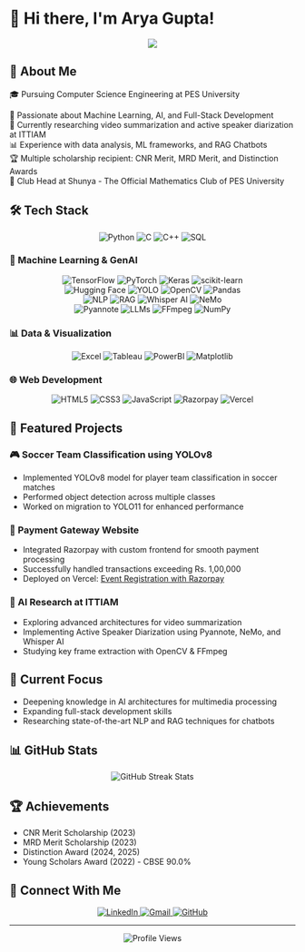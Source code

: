 # 👋 Hi there, I'm Arya Gupta!

<div align="center">
  <img src="https://readme-typing-svg.herokuapp.com?font=Fira+Code&size=25&duration=3000&pause=1000&color=2F81F7&center=true&vCenter=true&width=600&lines=Computer+Science+Engineering+Student;Research+Intern+at+ITTIAM;AI+and+Machine+Learning+Enthusiast;Full-Stack+Developer;Always+Learning..."/>
</div>

## 💫 About Me

🎓 Pursuing Computer Science Engineering at PES University

🧠 Passionate about Machine Learning, AI, and Full-Stack Development  
🔬 Currently researching video summarization and active speaker diarization at ITTIAM  
📊 Experience with data analysis, ML frameworks, and RAG Chatbots  
🏆 Multiple scholarship recipient: CNR Merit, MRD Merit, and Distinction Awards  
🧮 Club Head at Shunya - The Official Mathematics Club of PES University

## 🛠️ Tech Stack

<div align="center">
  
  <img src="https://img.shields.io/badge/Python-3776AB?style=for-the-badge&logo=python&logoColor=white" alt="Python" />
  <img src="https://img.shields.io/badge/C-00599C?style=for-the-badge&logo=c&logoColor=white" alt="C" />
  <img src="https://img.shields.io/badge/C%2B%2B-00599C?style=for-the-badge&logo=c%2B%2B&logoColor=white" alt="C++" />
  <img src="https://img.shields.io/badge/SQL-4479A1?style=for-the-badge&logo=postgresql&logoColor=white" alt="SQL" />
</div>

### 🤖 Machine Learning & GenAI

<div align="center">
  <img src="https://img.shields.io/badge/TensorFlow-FF6F00?style=for-the-badge&logo=tensorflow&logoColor=white" alt="TensorFlow" />
  <img src="https://img.shields.io/badge/PyTorch-EE4C2C?style=for-the-badge&logo=pytorch&logoColor=white" alt="PyTorch" />
  <img src="https://img.shields.io/badge/Keras-D00000?style=for-the-badge&logo=keras&logoColor=white" alt="Keras" />
  <img src="https://img.shields.io/badge/scikit--learn-F7931E?style=for-the-badge&logo=scikit-learn&logoColor=white" alt="scikit-learn" />
  <br>
  <img src="https://img.shields.io/badge/Hugging_Face-FFD21E?style=for-the-badge&logo=huggingface&logoColor=black" alt="Hugging Face" />
  <img src="https://img.shields.io/badge/YOLO-00FFFF?style=for-the-badge&logo=yolo&logoColor=black" alt="YOLO" />
  <img src="https://img.shields.io/badge/OpenCV-5C3EE8?style=for-the-badge&logo=opencv&logoColor=white" alt="OpenCV" />
  <img src="https://img.shields.io/badge/Pandas-150458?style=for-the-badge&logo=pandas&logoColor=white" alt="Pandas" />
  <br>
  <img src="https://img.shields.io/badge/NLP-8A2BE2?style=for-the-badge" alt="NLP" />
  <img src="https://img.shields.io/badge/RAG-FF4500?style=for-the-badge" alt="RAG" />
  <img src="https://img.shields.io/badge/Whisper_AI-5436DA?style=for-the-badge&logo=openai&logoColor=white" alt="Whisper AI" />
  <img src="https://img.shields.io/badge/NeMo-76B900?style=for-the-badge&logo=nvidia&logoColor=white" alt="NeMo" />
  <br>
  <img src="https://img.shields.io/badge/Pyannote-00C7B7?style=for-the-badge" alt="Pyannote" />
  <img src="https://img.shields.io/badge/LLMs-000000?style=for-the-badge" alt="LLMs" />
  <img src="https://img.shields.io/badge/FFmpeg-007808?style=for-the-badge&logo=ffmpeg&logoColor=white" alt="FFmpeg" />
  <img src="https://img.shields.io/badge/NumPy-013243?style=for-the-badge&logo=numpy&logoColor=white" alt="NumPy" />
</div>

### 📊 Data & Visualization

<div align="center">
  <img src="https://img.shields.io/badge/Microsoft_Excel-217346?style=for-the-badge&logo=microsoft-excel&logoColor=white" alt="Excel" />
  <img src="https://img.shields.io/badge/Tableau-E97627?style=for-the-badge&logo=Tableau&logoColor=white" alt="Tableau" />
  <img src="https://img.shields.io/badge/PowerBI-F2C811?style=for-the-badge&logo=Power%20BI&logoColor=black" alt="PowerBI" />
  <img src="https://img.shields.io/badge/Matplotlib-11557C?style=for-the-badge&logo=matplotlib&logoColor=white" alt="Matplotlib" />
</div>

### 🌐 Web Development

<div align="center">
  <img src="https://img.shields.io/badge/HTML5-E34F26?style=for-the-badge&logo=html5&logoColor=white" alt="HTML5" />
  <img src="https://img.shields.io/badge/CSS3-1572B6?style=for-the-badge&logo=css3&logoColor=white" alt="CSS3" />
  <img src="https://img.shields.io/badge/JavaScript-F7DF1E?style=for-the-badge&logo=javascript&logoColor=black" alt="JavaScript" />
  <img src="https://img.shields.io/badge/Razorpay-0066FF?style=for-the-badge&logo=razorpay&logoColor=white" alt="Razorpay" />
  <img src="https://img.shields.io/badge/Vercel-000000?style=for-the-badge&logo=vercel&logoColor=white" alt="Vercel" />
</div>

## 🚀 Featured Projects

### 🎮 Soccer Team Classification using YOLOv8
- Implemented YOLOv8 model for player team classification in soccer matches
- Performed object detection across multiple classes
- Worked on migration to YOLO11 for enhanced performance

### 💸 Payment Gateway Website
- Integrated Razorpay with custom frontend for smooth payment processing
- Successfully handled transactions exceeding Rs. 1,00,000
- Deployed on Vercel: [Event Registration with Razorpay](https://event-registration-razorpay-9b6e.vercel.app/)

### 🤖 AI Research at ITTIAM
- Exploring advanced architectures for video summarization
- Implementing Active Speaker Diarization using Pyannote, NeMo, and Whisper AI
- Studying key frame extraction with OpenCV & FFmpeg

## 🌱 Current Focus

- Deepening knowledge in AI architectures for multimedia processing
- Expanding full-stack development skills
- Researching state-of-the-art NLP and RAG techniques for chatbots

## 📊 GitHub Stats

<div align="center">
  <img src="https://github-readme-streak-stats.herokuapp.com/?user=thegupta1694&theme=tokyonight" alt="GitHub Streak Stats" />
</div>

## 🏆 Achievements

- CNR Merit Scholarship (2023)
- MRD Merit Scholarship (2023)
- Distinction Award (2024, 2025)
- Young Scholars Award (2022) - CBSE 90.0%

## 🤝 Connect With Me

<div align="center">
  <a href="https://www.linkedin.com/in/arya-gupta-948136213/">
    <img src="https://img.shields.io/badge/LinkedIn-0077B5?style=for-the-badge&logo=linkedin&logoColor=white" alt="LinkedIn" />
  </a>
  <a href="mailto:the.gupta.1694@gmail.com">
    <img src="https://img.shields.io/badge/Gmail-D14836?style=for-the-badge&logo=gmail&logoColor=white" alt="Gmail" />
  </a>
  <a href="https://github.com/thegupta1694">
    <img src="https://img.shields.io/badge/GitHub-100000?style=for-the-badge&logo=github&logoColor=white" alt="GitHub" />
  </a>
</div>

---

<div align="center">
  <img src="https://komarev.com/ghpvc/?username=thegupta1694&color=blue" alt="Profile Views" />
</div>
